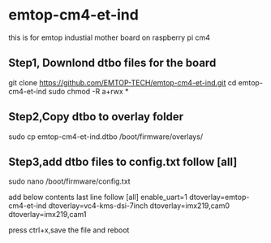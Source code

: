# emtop-cm4-et-ind
this is for emtop industial mother board on raspberry pi cm4

## Step1, Downlond dtbo files for the board
git clone https://github.com/EMTOP-TECH/emtop-cm4-et-ind.git
cd emtop-cm4-et-ind
sudo chmod -R a+rwx *
## Step2,Copy dtbo to overlay folder
sudo cp emtop-cm4-et-ind.dtbo /boot/firmware/overlays/
## Step3,add dtbo files to config.txt follow [all]
sudo nano /boot/firmware/config.txt

add below contents last line follow [all]
enable_uart=1
dtoverlay=emtop-cm4-et-ind
dtoverlay=vc4-kms-dsi-7inch
dtoverlay=imx219,cam0
dtoverlay=imx219,cam1


press ctrl+x,save the file and reboot


